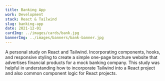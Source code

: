 ```yaml
---
title: Banking App
work: Development
stack: React & Tailwind
slug: banking-app
date: 2021-12-01
cardImg: ../images/cards/bank.jpg
bannerImg: ../images/banners/bank-banner.jpg
---
```


A personal study on React and Tailwind. Incorporating components, hooks, and responsive styling to create a simple one-page brochure website that advertises financial products for a mock banking company. This study was helpful in understanding how to incorporate Tailwind into a React project and also common component logic for React projects.